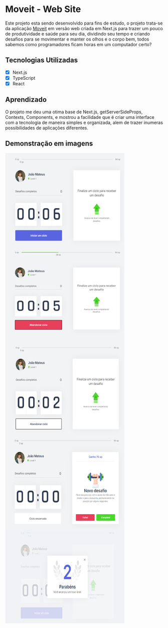 # Moveit - Web Site

Este projeto esta sendo desenvolvido para fins de estudo, o projeto trata-se da aplicação [Moveit](https://moveit-5luwr38va-mateusgcoelho.vercel.app) em versão web criada em Next.js para trazer um pouco de produtividade e saúde para seu dia, dividindo seu tempo e criando desafios para se movimentar e manter os olhos e o corpo bem, todos sabemos como programadores ficam horas em um computador certo?

## Tecnologias Utilizadas

- [x] Next.js
- [x] TypeScript
- [x] React

## Aprendizado

O projeto me deu uma otima base de Next.js, getServerSideProps, Contexts, Components, e mostrou a facilidade que é criar uma interface com a tecnologia de maneira simples e organizada, alem de trazer inumeras possibilidades de aplicações diferentes.

## Demonstração em imagens

<div style="display:flex; flex-wrap: wrap;">
    <img src="./img/foto1.png" width="380px" height="300px" />
    <img src="./img/foto2.png" width="380px" height="300px" />
    <img src="./img/foto3.png" width="380px" height="300px" />
    <img src="./img/foto4.png" width="380px" height="300px" />
    <img src="./img/foto5.png" width="380px" height="300px" />
</div>

